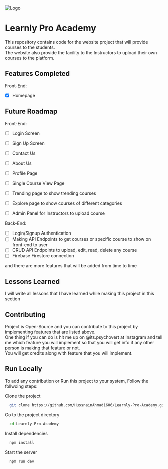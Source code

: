 
![Logo](https://raw.githubusercontent.com/HussnainAhmad1606/Learnly-Pro-Academy/master/public/cover.png)

# Learnly Pro Academy

This repository contains code for the website project that will provide courses to the students.  
The website also provide the facility to the Instructors to upload their own courses to the platform.



## Features Completed
Front-End:
- [x]  Homepage



## Future Roadmap
Front-End:
- [ ]  Login Screen
- [ ]  Sign Up Screen
- [ ]  Contact Us
- [ ]  About Us
- [ ]  Profile Page
- [ ]  Single Course View Page
- [ ]  Trending page to show trending courses
- [ ]  Explore page to show courses of different categories
- [ ]  Admin Panel for Instructors to upload course




Back-End:
- [ ]  Login/Signup Authentication
- [ ]  Making API Endpoints to get courses or specific course to show on front-end to user
- [ ]  CRUD API Endpoints to upload, edit, read, delete any course
- [ ]  Firebase Firestore connection

and there are more features that will be added from time to time
## Lessons Learned

I will write all lessons that I have learned while making this project in this section

## Contributing

Project is Open-Source and you can contribute to this project by implementing features that are listed above.  
One thing if you can do is hit me up on @its.psychovert at Instagram and tell me which feature you will implement so that you will get info if any other person is making that feature or not.   
You will get credits along with feature that you will implement.


## Run Locally
To add any contribution or Run this project to your system, Follow the follwoing steps:

Clone the project

```bash
  git clone https://github.com/HussnainAhmad1606/Learnly-Pro-Academy.git
```

Go to the project directory

```bash
  cd Learnly-Pro-Academy
```

Install dependencies

```bash
  npm install
```

Start the server

```bash
  npm run dev
```

